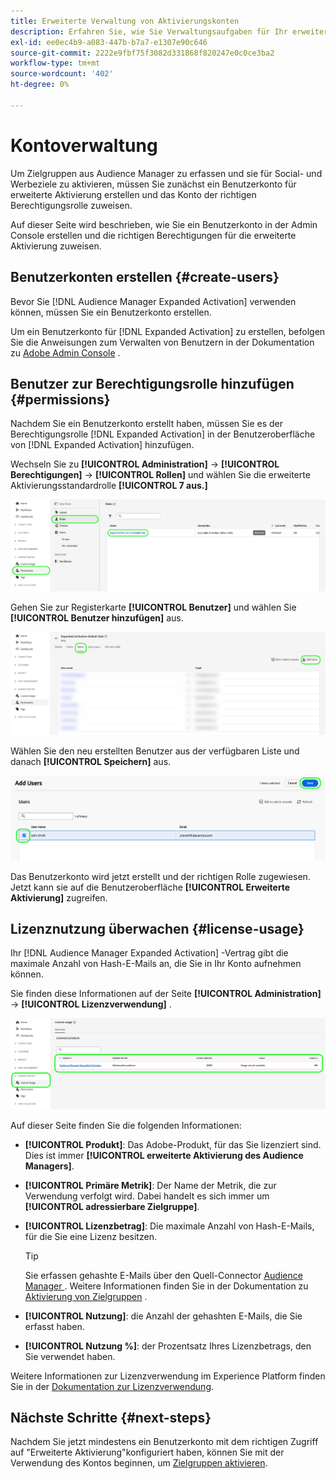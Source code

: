 ```yaml
---
title: Erweiterte Verwaltung von Aktivierungskonten
description: Erfahren Sie, wie Sie Verwaltungsaufgaben für Ihr erweitertes Aktivierungskonto ausführen, z. B. die Lizenznutzung überwachen und die richtigen Berechtigungen zuweisen.
exl-id: ee0ec4b9-a083-447b-b7a7-e1307e90c646
source-git-commit: 2222e9fbf75f3082d331868f820247e0c0ce3ba2
workflow-type: tm+mt
source-wordcount: '402'
ht-degree: 0%

---
```


# Kontoverwaltung

Um Zielgruppen aus Audience Manager zu erfassen und sie für Social- und Werbeziele zu aktivieren, müssen Sie zunächst ein Benutzerkonto für erweiterte Aktivierung erstellen und das Konto der richtigen Berechtigungsrolle zuweisen.

Auf dieser Seite wird beschrieben, wie Sie ein Benutzerkonto in der Admin Console erstellen und die richtigen Berechtigungen für die erweiterte Aktivierung zuweisen.

## Benutzerkonten erstellen {#create-users}

Bevor Sie [!DNL Audience Manager Expanded Activation] verwenden können, müssen Sie ein Benutzerkonto erstellen.

Um ein Benutzerkonto für [!DNL Expanded Activation] zu erstellen, befolgen Sie die Anweisungen zum Verwalten von Benutzern in der Dokumentation zu [Adobe Admin Console](https://helpx.adobe.com/de/enterprise/using/manage-users-individually.html) .

## Benutzer zur Berechtigungsrolle hinzufügen {#permissions}

Nachdem Sie ein Benutzerkonto erstellt haben, müssen Sie es der Berechtigungsrolle [!DNL Expanded Activation] in der Benutzeroberfläche von [!DNL Expanded Activation] hinzufügen.

Wechseln Sie zu **[!UICONTROL Administration]** -> **[!UICONTROL Berechtigungen]** -> **[!UICONTROL Rollen]** und wählen Sie die erweiterte Aktivierungsstandardrolle **[!UICONTROL 7 aus.]**

![ Erweitertes Bild der Aktivierungsbenutzeroberfläche, das die Seite &quot;Benutzerrollen&quot;anzeigt.](assets/expanded-activation-role.png)

Gehen Sie zur Registerkarte **[!UICONTROL Benutzer]** und wählen Sie **[!UICONTROL Benutzer hinzufügen]** aus.

![ Erweitertes Bild der Aktivierungsbenutzeroberfläche, das die Seite &quot;Benutzer&quot;anzeigt.](assets/add-users.png)

Wählen Sie den neu erstellten Benutzer aus der verfügbaren Liste und danach **[!UICONTROL Speichern]** aus.

![ Erweitertes Bild der Aktivierungsbenutzeroberfläche, das die Seite &quot;Benutzer hinzufügen&quot;anzeigt.](assets/add-user.png)

Das Benutzerkonto wird jetzt erstellt und der richtigen Rolle zugewiesen. Jetzt kann sie auf die Benutzeroberfläche **[!UICONTROL Erweiterte Aktivierung]** zugreifen.

## Lizenznutzung überwachen {#license-usage}

Ihr [!DNL Audience Manager Expanded Activation] -Vertrag gibt die maximale Anzahl von Hash-E-Mails an, die Sie in Ihr Konto aufnehmen können.

Sie finden diese Informationen auf der Seite **[!UICONTROL Administration]** -> **[!UICONTROL Lizenzverwendung]** .

![ Erweitertes Bild der Aktivierungsbenutzeroberfläche, das den Bildschirm zur Lizenznutzung anzeigt.](assets/license-usage.png)

Auf dieser Seite finden Sie die folgenden Informationen:

* **[!UICONTROL Produkt]**: Das Adobe-Produkt, für das Sie lizenziert sind. Dies ist immer **[!UICONTROL erweiterte Aktivierung des Audience Managers]**.
* **[!UICONTROL Primäre Metrik]**: Der Name der Metrik, die zur Verwendung verfolgt wird. Dabei handelt es sich immer um **[!UICONTROL adressierbare Zielgruppe]**.
* **[!UICONTROL Lizenzbetrag]**: Die maximale Anzahl von Hash-E-Mails, für die Sie eine Lizenz besitzen.

  >[!TIP]
  >
  >Sie erfassen gehashte E-Mails über den Quell-Connector [Audience Manager ](../sources/connectors/adobe-applications/audience-manager.md). Weitere Informationen finden Sie in der Dokumentation zu [Aktivierung von Zielgruppen](activate-audiences.md) .

* **[!UICONTROL Nutzung]**: die Anzahl der gehashten E-Mails, die Sie erfasst haben.
* **[!UICONTROL Nutzung %]**: der Prozentsatz Ihres Lizenzbetrags, den Sie verwendet haben.

Weitere Informationen zur Lizenzverwendung im Experience Platform finden Sie in der [Dokumentation zur Lizenzverwendung](../dashboards/guides/license-usage.md).

## Nächste Schritte {#next-steps}

Nachdem Sie jetzt mindestens ein Benutzerkonto mit dem richtigen Zugriff auf &quot;Erweiterte Aktivierung&quot;konfiguriert haben, können Sie mit der Verwendung des Kontos beginnen, um [Zielgruppen aktivieren](activate-audiences.md).
